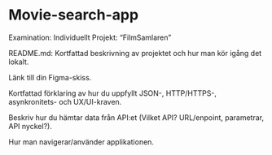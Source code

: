 # Movie-search-app
Examination: Individuellt Projekt: “FilmSamlaren”

README.md:
Kortfattad beskrivning av projektet och hur man kör igång det lokalt.

Länk till din Figma-skiss.

Kortfattad förklaring av hur du uppfyllt JSON-, HTTP/HTTPS-, asynkronitets- och UX/UI-kraven.

Beskriv hur du hämtar data från API:et (Vilket API? URL/enpoint, parametrar, API nyckel?).

Hur man navigerar/använder applikationen.


